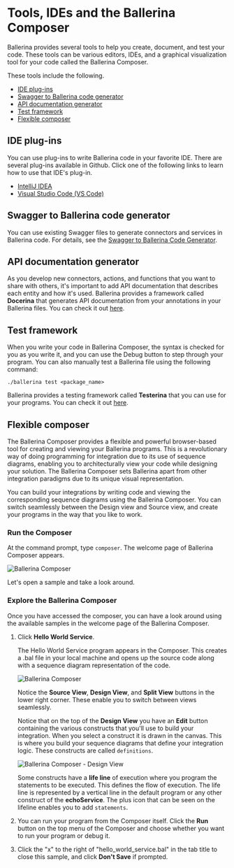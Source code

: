 # Tools, IDEs and the Ballerina Composer

Ballerina provides several tools to help you create, document, and test your code. These tools can be various editors, IDEs, and a graphical visualization tool for your code called the Ballerina Composer.

These tools include the following.

- [IDE plug-ins](#ide-plug-ins)
- [Swagger to Ballerina code generator](#swagger-to-ballerina-code-generator)
- [API documentation generator](#api-documentation-generator)
- [Test framework](#test-framework)
- [Flexible composer](#flexible-composer)

## IDE plug-ins

You can use plug-ins to write Ballerina code in your favorite IDE. There are several plug-ins available in Github. Click one of the following links to learn how to use that IDE's plug-in. 

* [IntelliJ IDEA](https://github.com/ballerina-platform/ballerina-lang/tree/master/tool-plugins/intellij)
* [Visual Studio Code (VS Code)](https://github.com/ballerina-platform/ballerina-lang/tree/master/tool-plugins/vscode)

## Swagger to Ballerina code generator

You can use existing Swagger files to generate connectors and services in Ballerina code. For details, see the [Swagger to Ballerina Code Generator](https://github.com/ballerina-platform/ballerina-lang/tree/master/misc/swagger-ballerina/modules/swagger-to-ballerina-generator).

## API documentation generator

As you develop new connectors, actions, and functions that you want to share with others, it's important to add API documentation that describes each entity and how it's used. Ballerina provides a framework called **Docerina** that generates API documentation from your annotations in your Ballerina files. You can check it out [here](https://github.com/ballerina-platform/ballerina-lang/tree/master/misc/docerina). 

## Test framework

When you write your code in Ballerina Composer, the syntax is checked for you as you write it, and you can use the Debug button to step through your program. You can also manually test a Ballerina file using the following command:

```
./ballerina test <package_name>
```

Ballerina provides a testing framework called **Testerina** that you can use for your programs. You can check it out [here](https://github.com/ballerina-platform/ballerina-lang/tree/master/misc/testerina). 

## Flexible composer

The Ballerina Composer provides a flexible and powerful browser-based tool for creating and viewing your Ballerina programs. This is a revolutionary way of doing programming for integration due to its use of sequence diagrams, enabling you to architecturally view your code while designing your solution. The Ballerina Composer sets Ballerina apart from other integration paradigms due to its unique visual representation.

You can build your integrations by writing code and viewing the corresponding sequence diagrams using the Ballerina Composer. You can switch seamlessly between the Design view and Source view, and create your programs in the way that you like to work.

### Run the Composer

At the command prompt, type `composer`. The welcome page of Ballerina Composer appears. 
    
![Ballerina Composer](/img/docs-images/ballerina-composer.png)
    
Let's open a sample and take a look around. 

### Explore the Ballerina Composer

Once you have accessed the composer, you can have a look around using the available samples in the welcome page of the Ballerina Composer.

1. Click **Hello World Service**.

    The Hello World Service program appears in the Composer. This creates a .bal file in your local machine and opens up the source code along with a sequence diagram representation of the code.
    
    ![Ballerina Composer](/img/docs-images/quick-tour-composer.png)

    Notice the **Source View**, **Design View**, and **Split View** buttons in the lower right corner. These enable you to switch between views seamlessly.
    
    Notice that on the top of the **Design View** you have an **Edit** button containing the various constructs that you'll use to build your integration. When you select a construct it is drawn in the canvas. This is where you build your sequence diagrams that define your integration logic. These constructs are called `definitions`.
        
    ![Ballerina Composer - Design View](/img/docs-images/design-view.png)
    
    Some constructs have a **life line** of execution where you program the statements to be executed. This defines the flow of execution. The life line is represented by a vertical line in the default program or any other construct of the **echoService**. The plus icon that can be seen on the lifeline enables you to add `statements`.


2. You can run your program from the Composer itself. Click the **Run** button on the top menu of the Composer and choose whether you want to run your program or debug it.

3. Click the "x" to the right of "hello_world_service.bal" in the tab title to close this sample, and click **Don't Save** if prompted.
